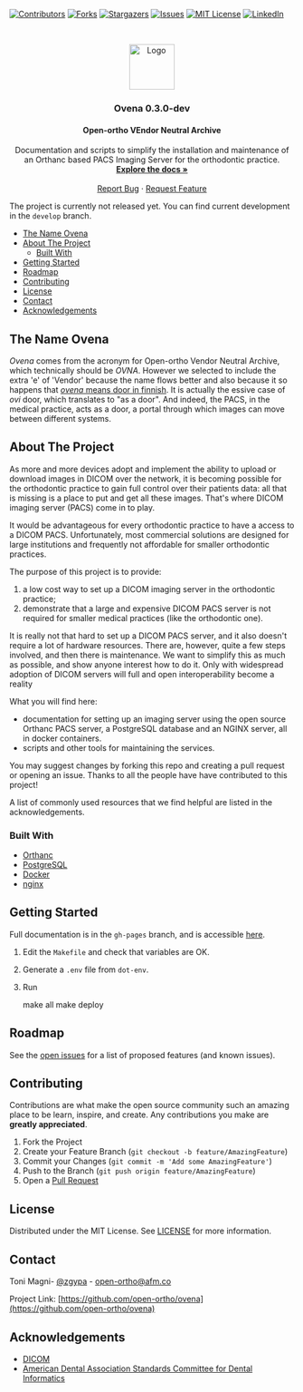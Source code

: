 [![Contributors][contributors-shield]][contributors-url]
[![Forks][forks-shield]][forks-url]
[![Stargazers][stars-shield]][stars-url]
[![Issues][issues-shield]][issues-url]
[![MIT License][license-shield]][license-url]
[![LinkedIn][linkedin-shield]][linkedin-url]

<!-- PROJECT LOGO -->
<br />
<p style="text-align: center;">
  <a href="https://github.com/open-ortho/ovena">
    <img src="https://raw.githubusercontent.com/open-ortho/ovena/master/images/open-ortho.png" alt="Logo" width="80" height="80">
  </a>

  <h3 style="text-align: center;">Ovena 0.3.0-dev</h3>
  <h4 style="text-align: center;">Open-ortho VEndor Neutral Archive</h4>

  <p style="text-align: center;">
    Documentation and scripts to simplify the installation and maintenance of an Orthanc based PACS Imaging Server for the orthodontic practice.
    <br />
    <a href="http://www.open-ortho.org/ovena/"><strong>Explore the docs »</strong></a>
    <br />
    <br />
    <a href="https://github.com/open-ortho/ovena/issues">Report Bug</a>
    ·
    <a href="https://github.com/open-ortho/ovena/issues">Request Feature</a>
  </p>
</p>

The project is currently not released yet. You can find current development in the `develop` branch.

<!-- TABLE OF CONTENTS -->
- [The Name Ovena](#the-name-ovena)
- [About The Project](#about-the-project)
  - [Built With](#built-with)
- [Getting Started](#getting-started)
- [Roadmap](#roadmap)
- [Contributing](#contributing)
- [License](#license)
- [Contact](#contact)
- [Acknowledgements](#acknowledgements)

## The Name Ovena

_Ovena_ comes from the acronym for Open-ortho Vendor Neutral Archive, which technically should be _OVNA_. However we selected to include the extra 'e' of 'Vendor' because the name flows better and also because it so happens that [_ovena_ means door in finnish](https://en.wiktionary.org/wiki/ovena). It is actually the essive case of _ovi_ door, which translates to "as a door". And indeed, the PACS, in the medical practice, acts as a door, a portal through which images can move between different systems.

<!-- ABOUT THE PROJECT -->
## About The Project

As more and more devices adopt and implement the ability to upload or download
images in DICOM over the network, it is becoming possible for the orthodontic
practice to gain full control over their patients data: all that is missing is a
place to put and get all these images. That's where DICOM imaging server (PACS)
come in to play. 

It would be advantageous for every orthodontic practice to have a
access to a DICOM PACS. Unfortunately, most commercial solutions are designed
for large institutions and frequently not affordable for smaller orthodontic
practices.

The purpose of this project is to provide:

1) a low cost way to set up a DICOM imaging server in the orthodontic practice;
2) demonstrate that a large and expensive DICOM PACS server is not required for
smaller medical practices (like the orthodontic one).

It is really not that hard to set up a DICOM PACS server, and it also doesn't
require a lot of hardware resources. There are, however, quite a few steps
involved, and then there is maintenance. We want to simplify this as much as
possible, and show anyone interest how to do it. Only with widespread adoption
of DICOM servers will full and open interoperability become a reality

What you will find here:

* documentation for setting up an imaging server using the open source Orthanc
  PACS server, a PostgreSQL database and an NGINX server, all in docker
  containers.
* scripts and other tools for maintaining the services.


You may suggest changes by forking this repo and creating a pull request or
opening an issue. Thanks to all the people have have contributed to this
project!

A list of commonly used resources that we find helpful are listed in the
acknowledgements.

### Built With

* [Orthanc](https://www.orthanc-server.com/)
* [PostgreSQL](https://www.postgresql.org/)
* [Docker](https://www.docker.com)
* [nginx](https://nginx.org/)

<!-- GETTING STARTED -->
## Getting Started

Full documentation is in the `gh-pages` branch, and is accessible
[here](https://www.open-ortho.org/ovena/).

1. Edit the `Makefile` and check that variables are OK. 
2. Generate a `.env` file from `dot-env`.
2. Run

    make all
    make deploy


<!-- ROADMAP -->
## Roadmap

See the [open issues](https://github.com/open-ortho/ovena/issues) for a list of proposed features (and known issues).

<!-- CONTRIBUTING -->
## Contributing

Contributions are what make the open source community such an amazing place to be learn, inspire, and create. Any contributions you make are **greatly appreciated**.

1. Fork the Project
2. Create your Feature Branch (`git checkout -b feature/AmazingFeature`)
3. Commit your Changes (`git commit -m 'Add some AmazingFeature'`)
4. Push to the Branch (`git push origin feature/AmazingFeature`)
5. Open a [Pull Request](https://docs.github.com/en/github/collaborating-with-issues-and-pull-requests/creating-a-pull-request)

<!-- LICENSE -->
## License

Distributed under the MIT License. See [LICENSE](LICENSE) for more information.

<!-- CONTACT -->
## Contact

Toni Magni- [@zgypa](https://twitter.com/zgypa) - open-ortho@afm.co

Project Link: [https://github.com/open-ortho/ovena](https://github.com/open-ortho/ovena)

<!-- ACKNOWLEDGEMENTS -->
## Acknowledgements

- [DICOM](https://www.webpagefx.com/tools/emoji-cheat-sheet)
- [American Dental Association Standards Committee for Dental Informatics](https://www.ada.org/en/science-research/dental-standards/standards-committee-on-dental-informatics)

<!-- MARKDOWN LINKS & IMAGES -->
<!-- https://www.markdownguide.org/basic-syntax/#reference-style-links -->
[contributors-shield]: https://img.shields.io/github/contributors/open-ortho/ovena.svg?style=for-the-badge
[contributors-url]: https://github.com/open-ortho/ovena/graphs/contributors
[forks-shield]: https://img.shields.io/github/forks/open-ortho/ovena.svg?style=for-the-badge
[forks-url]: https://github.com/open-ortho/ovena/network/members
[stars-shield]: https://img.shields.io/github/stars/open-ortho/ovena.svg?style=for-the-badge
[stars-url]: https://github.com/open-ortho/ovena/stargazers
[issues-shield]: https://img.shields.io/github/issues/open-ortho/ovena.svg?style=for-the-badge
[issues-url]: https://github.com/open-ortho/ovena/issues
[license-shield]: https://img.shields.io/github/license/open-ortho/ovena.svg?style=for-the-badge
[license-url]: https://github.com/open-ortho/ovena/blob/master/LICENSE
[linkedin-shield]: https://img.shields.io/badge/-LinkedIn-black.svg?style=for-the-badge&logo=linkedin&colorB=555
[linkedin-url]: https://linkedin.com/in/open-ortho
[product-screenshot]: images/screenshot.png
[example-csv-url]: resources/example/input_from.csv
